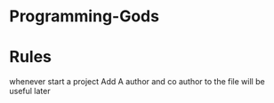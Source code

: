 # Programming-Gods


# Rules 

whenever start a project Add A author and co author to the file will be useful later
